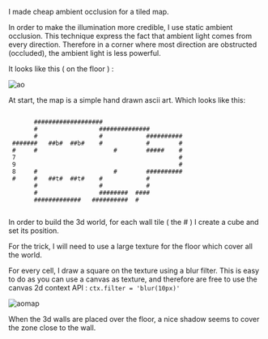 I made cheap ambient occlusion for a tiled map.

In order to make the illumination more credible, I use static ambient occlusion. This technique express the fact that ambient light comes from every direction. Therefore in a corner where most direction are obstructed (occluded), the ambient light is less powerful.

It looks like this ( on the floor ) :

![ao](https://platane.github.io/js13k-2017/postmortem/23ad107d.jpg)

At start, the map is a simple hand drawn ascii art. Which looks like this:

```

       ###################                                              
       #                 ##############           
       #                 #            ##########  
 #######   ##b#  ##b#    #            #        #  
 #     #                     #        #####    #  
 7                                             #  
 9                                             #  
 8     #                     #        ##########  
 #     #   ##t#  ##t#    #            #           
       #                 #            #           
       #                 ########  ####           
       #############   ##########  #       


```

In order to build the 3d world, for each wall tile ( the # ) I create a cube and set its position.

For the trick, I will need to use a large texture for the floor which cover all the world.

For every cell, I draw a square on the texture using a blur filter. This is easy to do as you can use a canvas as texture, and therefore are free to use the canvas 2d context API : `ctx.filter = 'blur(10px)'`
 
![aomap](https://platane.github.io/js13k-2017/postmortem/7a50ddaa.jpg)

When the 3d walls are placed over the floor, a nice shadow seems to cover the zone close to the wall.



